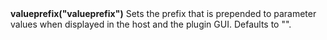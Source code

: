 <a name="valueprefix"><h3 style="padding-top: 40px; margin-top: 40px;"></h3></a>
**valueprefix("valueprefix")** Sets the prefix that is prepended to parameter values when displayed in the host and the plugin GUI. Defaults to "".

